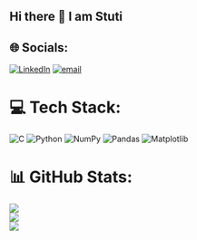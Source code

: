 ## Hi there 👋 I am Stuti

<!--
**StutiJaiin/StutiJaiin** is a ✨ _special_ ✨ repository because its `README.md` (this file) appears on your GitHub profile.

Here are some ideas to get you started:

- 🔭 I’m currently working on ...
- 🌱 I’m currently learning ...
- 👯 I’m looking to collaborate on ...
- 🤔 I’m looking for help with ...
- 💬 Ask me about ...
- 📫 How to reach me: ...
- 😄 Pronouns: ...
- ⚡ Fun fact: ...
-->


## 🌐 Socials:
[![LinkedIn](https://img.shields.io/badge/LinkedIn-%230077B5.svg?logo=linkedin&logoColor=white)](https://linkedin.com/in/stutiijain) [![email](https://img.shields.io/badge/Email-D14836?logo=gmail&logoColor=white)](mailto:stuti18022006@gmail.com) 

# 💻 Tech Stack:
![C](https://img.shields.io/badge/c-%2300599C.svg?style=for-the-badge&logo=c&logoColor=white) ![Python](https://img.shields.io/badge/python-3670A0?style=for-the-badge&logo=python&logoColor=ffdd54) ![NumPy](https://img.shields.io/badge/numpy-%23013243.svg?style=for-the-badge&logo=numpy&logoColor=white) ![Pandas](https://img.shields.io/badge/pandas-%23150458.svg?style=for-the-badge&logo=pandas&logoColor=white) ![Matplotlib](https://img.shields.io/badge/Matplotlib-%23ffffff.svg?style=for-the-badge&logo=Matplotlib&logoColor=black)

# 📊 GitHub Stats:
![](https://github-readme-stats.vercel.app/api?username=StutiJaiin&theme=dark&hide_border=false&include_all_commits=false&count_private=false)<br/>
![](https://nirzak-streak-stats.vercel.app/?user=StutiJaiin&theme=dark&hide_border=false)<br/>
![](https://github-readme-stats.vercel.app/api/top-langs/?username=StutiJaiin&theme=dark&hide_border=false&include_all_commits=false&count_private=false&layout=compact)
